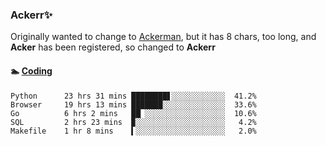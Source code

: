 ### Ackerr✨

Originally wanted to change to [Ackerman](https://zh.moegirl.org/zh-hans/%E4%B8%89%E7%AC%A0%C2%B7%E9%98%BF%E5%85%8B%E6%9B%BC), but it has 8 chars, too long, and **Acker** has been registered, so changed to **Ackerr**


#### 🏊 <a href="https://gist.githubusercontent.com/Ackerr/22090c7f0e7817c8369b65d66c91982e/" target="_blank">Coding</a>
<!-- WakaTime Start -->
```text
Python      23 hrs 31 mins ████████▋░░░░░░░░░░░░  41.2%
Browser     19 hrs 13 mins ███████░░░░░░░░░░░░░░  33.6%
Go          6 hrs 2 mins   ██▏░░░░░░░░░░░░░░░░░░  10.6%
SQL         2 hrs 23 mins  ▉░░░░░░░░░░░░░░░░░░░░   4.2%
Makefile    1 hr 8 mins    ▍░░░░░░░░░░░░░░░░░░░░   2.0%
```
<!-- WakaTime End -->
